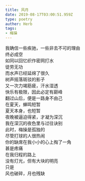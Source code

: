 ```yaml
---  
title: 风月  
date: 2019-08-17T03:00:51.959Z  
type: poetry  
auther: Herb   
tags: 
- 梅操
---  
```

我确信一些疾驰，一些非去不可的理由  
终必成空  
如同以回忆织作密网打水  
徒劳无功  
而水声已经延绵了很久  
树声摇落斑驳的影子  
又一次力竭筋疲，汗水湿透  
快乐有极限，因此必定有巅峰  
翻过山后，便是一路身不由己  
在夏天，蝉鸣短暂  
夏天本身，也短暂  
夜晚被逼迫得紧，才凝为深沉  
我在深沉的夜色里与过往诀别  
此时，梅操是孤独的  
尽管打球的人很热闹  
你的缺席在我小小的心上掏了一角  
甚是疼痛  
在我归程的路上  
没有灯光，但有大块的明亮  
只是  
风也破碎，月也残缺  
